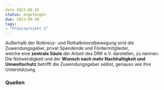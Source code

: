 ```yaml
---
date 2023-08-26
status: angefangen
due: 2023-09-30
tags:
- "Praxisprojekt 2"
---
```

Außerhalb der Rotkreuz- und Rothalbmondbewegung sind die Zuwendungsgeber, privat Spendende und Fördermitglieder, welche eine **zentrale Säule** der Arbeit des DRK e.V. darstellen, zu nennen. Die Notwendigkeit und der **Wunsch nach mehr Nachhaltigkeit und Umweltschutz** betrifft die Zuwendungsgeber selbst, genauso wie ihre Unterstützung.

### Quellen